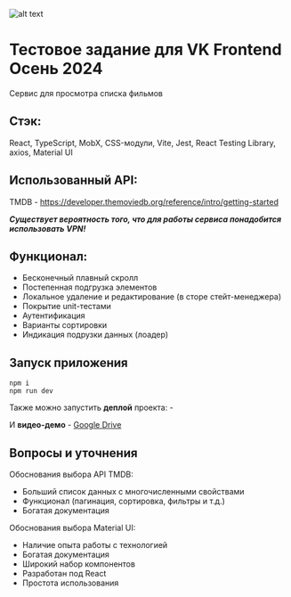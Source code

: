 ![alt text](https://i.imgur.com/ptYqZ6e.jpeg)

# Тестовое задание для VK Frontend Осень 2024

Сервис для просмотра списка фильмов

## Стэк:

React, TypeScript, MobX, CSS-модули, Vite, Jest, React Testing Library, axios, Material UI

## Использованный API:

TMDB - https://developer.themoviedb.org/reference/intro/getting-started

**_Существует вероятность того, что для работы сервиса понадобится использовать VPN!_**

## Функционал:

- Бесконечный плавный скролл
- Постепенная подгрузка элементов
- Локальное удаление и редактирование (в сторе стейт-менеджера)
- Покрытие unit-тестами
- Аутентификация
- Варианты сортировки
- Индикация подрузки данных (лоадер)

## Запуск приложения

```
npm i
npm run dev
```

Также можно запустить **деплой** проекта: -

И **видео-демо** - [Google Drive](https://drive.google.com/file/d/10NrG4SIJw2Sds5hTQ-RnwPUpuFnJWKXA/view?usp=sharing)

## Вопросы и уточнения

Обоснования выбора API TMDB:

- Больший список данных с многочисленными свойствами
- Функционал (пагинация, сортировка, фильтры и т.д.)
- Богатая документация

Обоснования выбора Material UI:

- Наличие опыта работы с технологией
- Богатая документация
- Широкий набор компонентов
- Разработан под React
- Простота использования
